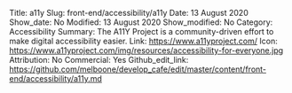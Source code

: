 Title: a11y
Slug: front-end/accessibility/a11y
Date: 13 August 2020
Show_date: No
Modified: 13 August 2020
Show_modified: No
Category: Accessibility
Summary: The A11Y Project is a community-driven effort to make digital accessibility easier.
Link: https://www.a11yproject.com/
Icon: https://www.a11yproject.com/img/resources/accessibility-for-everyone.jpg
Attribution: No
Commercial: Yes
Github_edit_link: https://github.com/melboone/develop_cafe/edit/master/content/front-end/accessibility/a11y.md